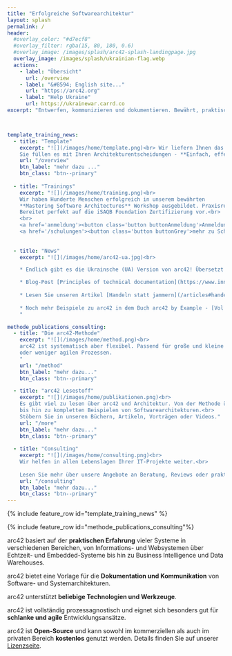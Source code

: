 ```yaml
---
title: "Erfolgreiche Softwarearchitektur"
layout: splash
permalink: /
header: 
  #overlay_color: "#d7ecf8"
  #overlay_filter: rgba(15, 80, 180, 0.6)
  #overlay_image: /images/splash/arc42-splash-landingpage.jpg
  overlay_image: /images/splash/ukrainian-flag.webp
  actions: 
    - label: "Übersicht"
      url: /overview
    - label: "&#8594; English site..."
      url: "https://arc42.org"
    - label: "Help Ukraine"  
      url: https://ukrainewar.carrd.co
excerpt: "Entwerfen, kommunizieren und dokumentieren. Bewährt, praktisch und pragmatisch. Frei verfügbar, Open-Source und schmerzfrei."



template_training_news:
  - title: "Template"
    excerpt: "![](/images/home/template.png)<br> Wir liefern Ihnen das arc42-Template für Architekturdokumentation - **Open Source, pragmatisch, kostenfrei**.
    Sie füllen es mit Ihren Architekturentscheidungen - **Einfach, effektiv und schmerzfrei**."
    url: "/overview"
    btn_label: "mehr dazu ..."
    btn_class: "btn--primary"
    
  - title: "Trainings"
    excerpt: "![](/images/home/training.png)<br>
    Wir haben Hunderte Menschen erfolgreich in unserem bewährten
    **Mastering Software Architectures** Workshop ausgebildet. Praxisrelevant, effektiv und nachhaltig.
    Bereitet perfekt auf die iSAQB Foundation Zertifizierung vor.<br>
    <br>
    <a href='anmeldung'><button class='button buttonAnmeldung'>Anmeldung</button></a>
    <a href='/schulungen'><button class='button buttonGrey'>mehr zu Schulungen</button></a>"
    
    
  - title: "News"
    excerpt: "![](/images/home/arc42-ua.jpg)<br>

    * Endlich gibt es die Ukrainsche (UA) Version von arc42! Übersetzt von @BulykIvan, mit Unterstützung von [@visenger](https://twitter.com/visenger)!

    * Blog-Post [Principles of technical documentation](https://www.innoq.com/en/articles/2022/01/principles-of-technical-documentation/).
  
    * Lesen Sie unseren Artikel [Handeln statt jammern](/articles#handeln-statt-jammern) und lernen Sie mehr über das iSAQB Advanced Modul REQ4ARC.
    
    * Noch mehr Beispiele zu arc42 in dem Buch arc42 by Example - [Vol 2. Embedded Systems and IoT](/books#arc42-by-example-vol2).
    "

methode_publications_consulting:
  - title: "Die arc42-Methode"
    excerpt: "![](/images/home/method.png)<br>
    arc42 ist systematisch aber flexibel. Passend für große und kleine Teams in iterativen 
    oder weniger agilen Prozessen.
    "
    url: "/method"
    btn_label: "mehr dazu..."
    btn_class: "btn--primary"  

  - title: "arc42 Lesestoff"
    excerpt: "![](/images/home/publikationen.png)<br>
    Es gibt viel zu lesen über arc42 und Architektur. Von der Methode über _good practices_
    bis hin zu kompletten Beispielen von Softwarearchitekturen.<br>
    Stöbern Sie in unseren Büchern, Artikeln, Vorträgen oder Videos."
    url: "/more"
    btn_label: "mehr dazu..."
    btn_class: "btn--primary"
  
  - title: "Consulting"
    excerpt: "![](/images/home/consulting.png)<br>
    Wir helfen in allen Lebenslagen Ihrer IT-Projekte weiter.<br>
    
    Lesen Sie mehr über unsere Angebote an Beratung, Reviews oder praktische Unterstützung für Ihre Projekte."
    url: "/consulting"
    btn_label: "mehr dazu..."
    btn_class: "btn--primary"
---
```


{% include feature_row id="template_training_news" %}

{% include feature_row id="methode_publications_consulting"%}

arc42 basiert auf der **praktischen Erfahrung** vieler Systeme in verschiedenen Bereichen, von Informations- und Websystemen über Echtzeit- und Embedded-Systeme bis hin zu Business Intelligence und Data Warehouses.

arc42 bietet eine Vorlage für die **Dokumentation und Kommunikation** von Software- und Systemarchitekturen.

arc42 unterstützt **beliebige Technologien und Werkzeuge**.

arc42 ist vollständig prozessagnostisch und eignet sich besonders gut für **schlanke und agile** Entwicklungsansätze.

arc42 ist **Open-Source** und kann sowohl im kommerziellen als auch im privaten Bereich **kostenlos** genutzt werden. Details finden Sie auf unserer [Lizenzseite](/license).


